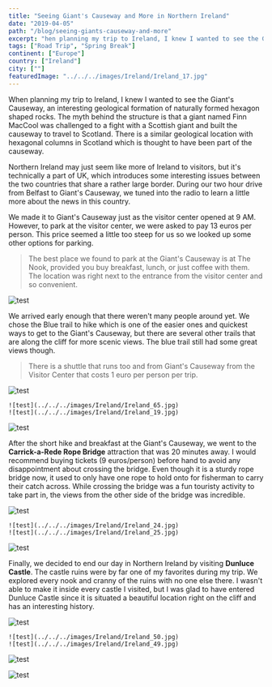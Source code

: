 ```yaml
---
title: "Seeing Giant's Causeway and More in Northern Ireland"
date: "2019-04-05"
path: "/blog/seeing-giants-causeway-and-more"
excerpt: "hen planning my trip to Ireland, I knew I wanted to see the Giant's Causeway, an interesting geological formation of naturally formed hexagon shaped rocks. The myth behind the structure is that..."
tags: ["Road Trip", "Spring Break"]
continent: ["Europe"]
country: ["Ireland"]
city: [""]
featuredImage: "../../../images/Ireland/Ireland_17.jpg"
---
```


When planning my trip to Ireland, I knew I wanted to see the Giant's Causeway, an interesting geological formation of naturally formed hexagon shaped rocks. The myth behind the structure is that a giant named Finn MacCool was challenged to a fight with a Scottish giant and built the causeway to travel to Scotland. There is a similar geological location with hexagonal columns in Scotland which is thought to have been part of the causeway. 

Northern Ireland may just seem like more of Ireland to visitors, but it's technically a part of UK, which introduces some interesting issues between the two countries that share a rather large border. During our two hour drive from Belfast to Giant's Causeway, we tuned into the radio to learn a little more about the news in this country.

We made it to Giant's Causeway just as the visitor center opened at 9 AM. However, to park at the visitor center, we were asked to pay 13 euros per person. This price seemed a little too steep for us so we looked up some other options for parking. 

> The best place we found to park at the Giant's Causeway is at The Nook, provided you buy breakfast, lunch, or just coffee with them. The location was right next to the entrance from the visitor center and so convenient. 

![test](../../../images/Ireland/Ireland_16.jpg)

We arrived early enough that there weren't many people around yet. We chose the Blue trail to hike which is one of the easier ones and quickest ways to get to the Giant's Causeway, but there are several other trails that are along the cliff for more scenic views. The blue trail still had some great views though.

> There is a shuttle that runs too and from Giant's Causeway from the Visitor Center that costs 1 euro per person per trip.


![test](../../../images/Ireland/Ireland_18.jpg)

```grid|2|
![test](../../../images/Ireland/Ireland_65.jpg) 
![test](../../../images/Ireland/Ireland_19.jpg) 
```

![test](../../../images/Ireland/Ireland_17.jpg)

After the short hike and breakfast at the Giant's Causeway, we went to the **Carrick-a-Rede Rope Bridge** attraction that was 20 minutes away. I would recommend buying tickets (9 euros/person) before hand to avoid any disappointment about crossing the bridge. Even though it is a sturdy rope bridge now, it used to only have one rope to hold onto for fisherman to carry their catch across. While crossing the bridge was a fun touristy activity to take part in, the views from the other side of the bridge was incredible. 


![test](../../../images/Ireland/Ireland_64.jpg)

```grid|2|
![test](../../../images/Ireland/Ireland_24.jpg) 
![test](../../../images/Ireland/Ireland_25.jpg) 
```
![test](../../../images/Ireland/Ireland_26.jpg)

Finally, we decided to end our day in Northern Ireland by visiting **Dunluce Castle**. The castle ruins were by far one of my favorites during my trip. We explored every nook and cranny of the ruins with no one else there. I wasn't able to make it inside every castle I visited, but I was glad to have entered Dunluce Castle since it is situated a beautiful location right on the cliff and has an interesting history. 

![test](../../../images/Ireland/Ireland_0.jpg)

```grid|2|
![test](../../../images/Ireland/Ireland_50.jpg) 
![test](../../../images/Ireland/Ireland_49.jpg) 
```
![test](../../../images/Ireland/Ireland_47.jpg)

![test](../../../images/Ireland/Ireland_48.jpg)